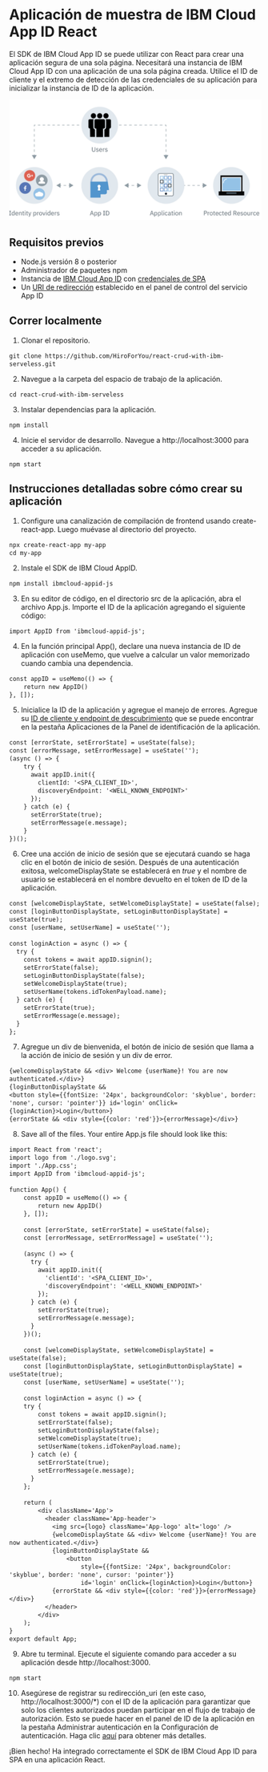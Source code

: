 # Aplicación de muestra de IBM Cloud App ID React

El SDK de IBM Cloud App ID se puede utilizar con React para crear una aplicación segura de una sola página. Necesitará una instancia de IBM Cloud App ID con una aplicación de una sola página creada. Utilice el ID de cliente y el extremo de detección de las credenciales de su aplicación para inicializar la instancia de ID de la aplicación.

<p align="center">
	<img src='src/img/flow.png' alt='Preview'>
</p>

## Requisitos previos

- Node.js versión 8 o posterior
- Administrador de paquetes npm
- Instancia de [IBM Cloud App ID](https://cloud.ibm.com/catalog/services/app-id) con [credenciales de SPA](https://cloud.ibm.com/docs/services/appid?topic=appid-single-page#create-spa-credentials)
- Un [URI de redirección](https://cloud.ibm.com/docs/services/appid?topic=appid-managing-idp#add-redirect-uri) establecido en el panel de control del servicio App ID

## Correr localmente

1. Clonar el repositorio.

```
git clone https://github.com/HiroForYou/react-crud-with-ibm-serveless.git
```

2. Navegue a la carpeta del espacio de trabajo de la aplicación.

```
cd react-crud-with-ibm-serveless
```

3. Instalar dependencias para la aplicación.

```
npm install
```

4. Inicie el servidor de desarrollo. Navegue a http://localhost:3000 para acceder a su aplicación.

```
npm start
```

## Instrucciones detalladas sobre cómo crear su aplicación

1. Configure una canalización de compilación de frontend usando create-react-app. Luego muévase al directorio del proyecto.

```
npx create-react-app my-app
cd my-app
```

2. Instale el SDK de IBM Cloud AppID.

```
npm install ibmcloud-appid-js
```

3. En su editor de código, en el directorio src de la aplicación, abra el archivo App.js. Importe el ID de la aplicación agregando el siguiente código:

```
import AppID from 'ibmcloud-appid-js';
```

4. En la función principal App(), declare una nueva instancia de ID de aplicación con useMemo, que vuelve a calcular un valor memorizado cuando cambia una dependencia.

```
const appID = useMemo(() => {
    return new AppID()
}, []);
```

5. Inicialice la ID de la aplicación y agregue el manejo de errores. Agregue su [ID de cliente y endpoint de descubrimiento](https://cloud.ibm.com/docs/services/appid?topic=appid-single-page#create-spa-credentials) que se puede encontrar en la pestaña Aplicaciones de la Panel de identificación de la aplicación.

```
const [errorState, setErrorState] = useState(false);
const [errorMessage, setErrorMessage] = useState('');
(async () => {
    try {
      await appID.init({
        clientId: '<SPA_CLIENT_ID>',
        discoveryEndpoint: '<WELL_KNOWN_ENDPOINT>'
      });
    } catch (e) {
      setErrorState(true);
      setErrorMessage(e.message);
    }
})();
```

6. Cree una acción de inicio de sesión que se ejecutará cuando se haga clic en el botón de inicio de sesión. Después de una autenticación exitosa, welcomeDisplayState se establecerá en _true_ y el nombre de usuario se establecerá en el nombre devuelto en el token de ID de la aplicación.

```
const [welcomeDisplayState, setWelcomeDisplayState] = useState(false);
const [loginButtonDisplayState, setLoginButtonDisplayState] = useState(true);
const [userName, setUserName] = useState('');

const loginAction = async () => {
  try {
    const tokens = await appID.signin();
    setErrorState(false);
    setLoginButtonDisplayState(false);
    setWelcomeDisplayState(true);
    setUserName(tokens.idTokenPayload.name);
  } catch (e) {
    setErrorState(true);
    setErrorMessage(e.message);
  }
};
```

7. Agregue un div de bienvenida, el botón de inicio de sesión que llama a la acción de inicio de sesión y un div de error.

```
{welcomeDisplayState && <div> Welcome {userName}! You are now authenticated.</div>}
{loginButtonDisplayState && 
<button style={{fontSize: '24px', backgroundColor: 'skyblue', border: 'none', cursor: 'pointer'}} id='login' onClick={loginAction}>Login</button>}
{errorState && <div style={{color: 'red'}}>{errorMessage}</div>}
```

8. Save all of the files. Your entire App.js file should look like this:

```
import React from 'react';
import logo from './logo.svg';
import './App.css';
import AppID from 'ibmcloud-appid-js';

function App() {
    const appID = useMemo(() => {
        return new AppID()
    }, []);

    const [errorState, setErrorState] = useState(false);
    const [errorMessage, setErrorMessage] = useState('');

    (async () => {
      try {
        await appID.init({
          'clientId': '<SPA_CLIENT_ID>',
          'discoveryEndpoint': '<WELL_KNOWN_ENDPOINT>'
        });
      } catch (e) {
        setErrorState(true);
        setErrorMessage(e.message);
      }
    })();

    const [welcomeDisplayState, setWelcomeDisplayState] = useState(false);
    const [loginButtonDisplayState, setLoginButtonDisplayState] = useState(true);
    const [userName, setUserName] = useState('');

    const loginAction = async () => {
    try {
        const tokens = await appID.signin();
        setErrorState(false);
        setLoginButtonDisplayState(false);
        setWelcomeDisplayState(true);
        setUserName(tokens.idTokenPayload.name);
      } catch (e) {
        setErrorState(true);
        setErrorMessage(e.message);
      }
    };
 
    return (
        <div className='App'>
          <header className='App-header'>
            <img src={logo} className='App-logo' alt='logo' />
            {welcomeDisplayState && <div> Welcome {userName}! You are now authenticated.</div>}
            {loginButtonDisplayState && 
                <button 
                    style={{fontSize: '24px', backgroundColor: 'skyblue', border: 'none', cursor: 'pointer'}}
                    id='login' onClick={loginAction}>Login</button>}
            {errorState && <div style={{color: 'red'}}>{errorMessage}</div>}
          </header>
        </div>
    );
}
export default App;
```

9. Abre tu terminal. Ejecute el siguiente comando para acceder a su aplicación desde http://localhost:3000.

```
npm start
```

10. Asegúrese de registrar su redirección_uri (en este caso, http://localhost:3000/\*) con el ID de la aplicación para garantizar que solo los clientes autorizados puedan participar en el flujo de trabajo de autorización. Esto se puede hacer en el panel de ID de la aplicación en la pestaña Administrar autenticación en la Configuración de autenticación. Haga clic [aquí](https://cloud.ibm.com/docs/services/appid?topic=appid-managing-idp#add-redirect-uri) para obtener más detalles.

¡Bien hecho! Ha integrado correctamente el SDK de IBM Cloud App ID para SPA en una aplicación React.
